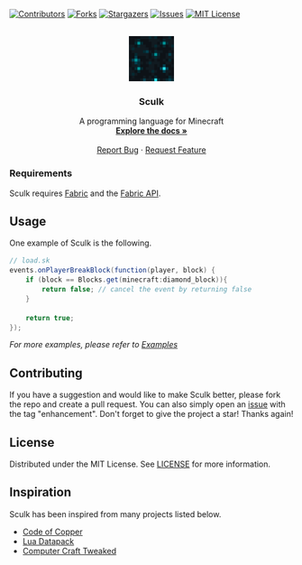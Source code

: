 [![Contributors][contributors-shield]][contributors-url]
[![Forks][forks-shield]][forks-url]
[![Stargazers][stars-shield]][stars-url]
[![Issues][issues-shield]][issues-url]
[![MIT License][license-shield]][license-url]



<!-- PROJECT LOGO -->
<br />
<div align="center">
  <a href="https://github.com/RevolvingMadness/Sculk">
    <img src="src/main/resources/assets/sculk/icon.png" alt="Logo" width="80" height="80">
  </a>

<h3 align="center">Sculk</h3>

  <p align="center">
    A programming language for Minecraft
    <br />
    <a href="https://www.RevolvingMadness.github.io/Sculk"><strong>Explore the docs »</strong></a>
    <br />
    <br />
    <a href="https://github.com/RevolvingMadness/Sculk/issues">Report Bug</a>
    ·
    <a href="https://github.com/RevolvingMadness/Sculk/issues">Request Feature</a>
  </p>
</div>

### Requirements

Sculk requires [Fabric](https://www.fabricmc.net) and
the [Fabric API](https://www.curseforge.com/minecraft/mc-mods/fabric-api/files).

## Usage

One example of Sculk is the following.

```java
// load.sk
events.onPlayerBreakBlock(function(player, block) {
    if (block == Blocks.get(minecraft:diamond_block)){
        return false; // cancel the event by returning false
    }

    return true;
});
```

_For more examples, please refer to [Examples](https://RevolvingMadness.github.io/Sculk/examples)_

## Contributing

If you have a suggestion and would like to make Sculk better, please fork the repo and create a pull request. You can
also
simply open an [issue](https://github.com/RevolvingMadness/Sculk/issues) with the tag "enhancement".
Don't forget to give the project a star! Thanks again!

## License

Distributed under the MIT License. See [LICENSE](LICENSE) for more information.

## Inspiration

Sculk has been inspired from many projects listed below.

* [Code of Copper](https://modrinth.com/datapack/code-of-copper)
* [Lua Datapack](https://modrinth.com/mod/luadatapack)
* [Computer Craft Tweaked](https://modrinth.com/mod/cc-tweaked)

[contributors-shield]: https://img.shields.io/github/contributors/RevolvingMadness/Sculk.svg?style=for-the-badge

[contributors-url]: https://github.com/RevolvingMadness/Sculk/graphs/contributors

[forks-shield]: https://img.shields.io/github/forks/RevolvingMadness/Sculk.svg?style=for-the-badge

[forks-url]: https://github.com/RevolvingMadness/Sculk/network/members

[stars-shield]: https://img.shields.io/github/stars/RevolvingMadness/Sculk.svg?style=for-the-badge

[stars-url]: https://github.com/RevolvingMadness/Sculk/stargazers

[issues-shield]: https://img.shields.io/github/issues/RevolvingMadness/Sculk.svg?style=for-the-badge

[issues-url]: https://github.com/RevolvingMadness/Sculk/issues

[license-shield]: https://img.shields.io/github/license/RevolvingMadness/Sculk.svg?style=for-the-badge

[license-url]: https://github.com/RevolvingMadness/Sculk/blob/main/LICENSE
